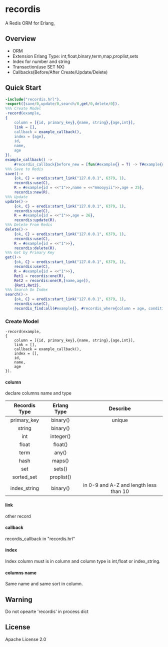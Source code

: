# recordis 

A Redis ORM for Erlang, 

## Overview

- ORM
- Extension Erlang Type: int,float,binary,term,map,proplist,sets
- Index for number and string
- Transaction(use SET NX)
- Callbacks(Before/After Create/Update/Delete)

## Quick Start
```erlang
-include("recordis.hrl").
-export([save/0,update/0,search/0,get/0,delete/0]).
%%% Create Model
-record(example,
{
    column = [{id, primary_key},{name, string},{age,int}],
    link = [],
    callback = example_callback(),
    index = [age],
    id, 
    name,
    age
}).
example_callback() ->
    #recordis_callback{before_new = [fun(#example{} = T) -> T#example{name = <<"123">>} end]}.
%%% Save to Redis
save()->
    {ok, C} = eredis:start_link("127.0.0.1", 6379, 1),
    recordis:use(C),
    R = #example{id = <<"1">>,name = <<"mmooyyii">>,age = 25},
    recordis:new(R).
%%% Update
update()->
    {ok, C} = eredis:start_link("127.0.0.1", 6379, 1),
    recordis:use(C),
    R = #example{id = <<"1">>,age = 26},
    recordis:update(R).
%%% Delete From Redis
delete()->
    {ok, C} = eredis:start_link("127.0.0.1", 6379, 1),
    recordis:use(C),
    R = #example{id = <<"1">>},
    recordis:delete(R).
%%% Get by Primary Key
get()->
    {ok, C} = eredis:start_link("127.0.0.1", 6379, 1),
    recordis:use(C),
    R = #example{id = <<"1">>},
    Ret1 = recordis:one(R),
    Ret2 = recordis:one(R,[name,age]),
    {Ret1,Ret2}. 
%%% Search On Index
search()->
    {ok, C} = eredis:start_link("127.0.0.1", 6379, 1),
    recordis:use(C),
    recordis_find:all(#example{}, #recordis_where{column = age, condition = {20,30}}).
```


### Create Model
```
-record(example,
{
    column = [{id, primary_key},{name, string},{age,int}],
    link = [],
    callback = example_callback(),
    index = [],
    id, 
    name,
    age
}).
```

#### column
declare columns name and type

|Recordis Type| Erlang Type| Describe |
|:----:|:----:|:----:|
| primary_key  | binary() | unique  |
| string  | binary() |    |
| int  | integer() |    |
| float  | float() |    |
| term  | any() |   |
| hash  | maps() |    |
| set  | sets() |    |
| sorted_set  | proplist() |    |
| index_string  | binary() | in 0-9 and A-Z and length less than 10 |

#### link
other record
#### callback  
recordis_callback in "recordis.hrl" 
#### index  
Index column must is in column and column type is int,float or index_string.
#### columns name  
Same name and same sort in column.

## Warning
Do not opearte 'recordis' in process dict

## License
Apache License 2.0
